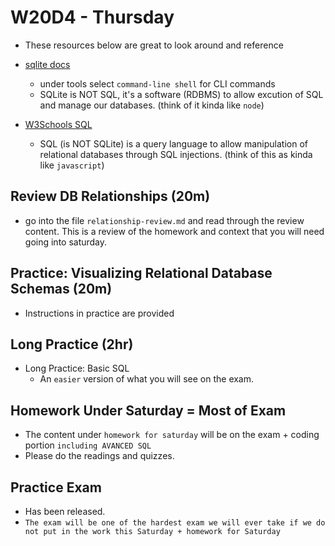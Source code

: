 # W20D4 - Thursday
- These resources below are great to look around and reference 
- [sqlite docs](https://www.sqlite.org/docs.html)
  - under tools select `command-line shell` for CLI commands
  - SQLite is NOT SQL, it's a software (RDBMS) to allow excution of SQL and manage our databases. (think of it kinda like `node`)

- [W3Schools SQL](https://www.w3schools.com/sql/sql_intro.asp)
  - SQL (is NOT SQLite) is a query language to allow manipulation of relational databases through SQL injections. (think of this as kinda like `javascript`)


## Review DB Relationships (20m)
- go into the file `relationship-review.md` and read through the review content. This is a review of the homework and context that you will need going into saturday.

## Practice: Visualizing Relational Database Schemas (20m)
- Instructions in practice are provided

## Long Practice (2hr)
- Long Practice: Basic SQL
  - An `easier` version of what you will see on the exam.
## Homework Under Saturday = Most of Exam
- The content under `homework for saturday` will be on the exam + coding portion `including AVANCED SQL`
- Please do the readings and quizzes.

## Practice Exam
- Has been released.
- `The exam will be one of the hardest exam we will ever take if we do not put in the work this Saturday + homework for Saturday`
